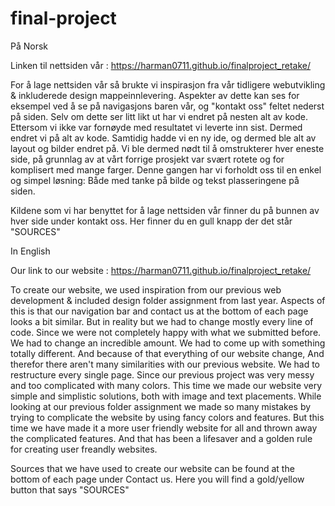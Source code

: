 # final-project

På Norsk

Linken til nettsiden vår : https://harman0711.github.io/finalproject_retake/

For å lage nettsiden vår så brukte vi inspirasjon fra vår tidligere webutvikling & inkluderede design mappeinnlevering. Aspekter av dette kan ses 
for eksempel ved å se på navigasjons baren vår, og "kontakt oss" feltet nederst på siden. Selv om dette ser litt likt ut har vi endret på nesten alt av kode. Ettersom vi ikke var fornøyde med resultatet vi leverte inn sist. Dermed endret vi på alt av kode. Samtidig hadde vi en ny ide, og dermed ble alt av layout og bilder endret på. Vi ble dermed nødt til å omstrukterer hver eneste side, på grunnlag av at vårt forrige prosjekt var svært rotete og for komplisert med mange farger. Denne gangen har vi forholdt oss til en enkel og simpel løsning: Både med tanke på bilde og tekst plasseringene på siden.     

Kildene som vi har benyttet for å lage nettsiden vår finner du på bunnen av hver side under kontakt oss. Her finner du en gull knapp der det står 
"SOURCES"


In English 

Our link to our website : https://harman0711.github.io/finalproject_retake/

To create our website, we used inspiration from our previous web development & included design folder assignment from last year. Aspects of 
this is that our navigation bar and contact us at the bottom of each page looks a bit similar. But in reality but we had to change mostly every line of code.
Since we were not completely happy with what we submitted before. We had to change an incredible amount. We had to come up with something totally different. And 
because of that everything of our website change, And therefor there aren't many similarities with our previous website. We had to restructure every single page. 
Since our previous project was very messy and too complicated with many colors. This time we made our website very simple and simplistic solutions, both with image 
and text placements. While looking at our previous folder assignment we made so many mistakes by trying to complicate the website by using fancy colors and 
features. But this time we have made it a more user friendly website for all and thrown 
away the complicated features. And that has been a lifesaver and a golden rule for creating user freandly websites. 

Sources that we have used to create our website can be found at the bottom of each page under Contact us. Here you will find a gold/yellow button 
that says "SOURCES"
